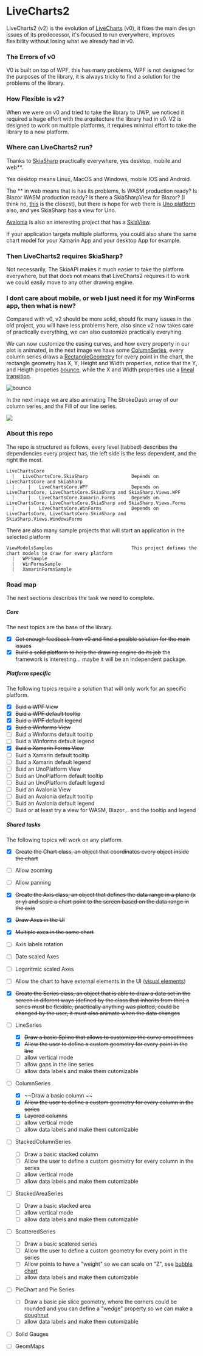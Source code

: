 # LiveCharts2

LiveCharts2 (v2) is the evolution of [LiveCharts](https://github.com/Live-Charts/Live-Charts) (v0), it fixes the main design issues of its predecessor, it's focused to run everywhere, improves flexibility without losing what we already had in v0.

### The Errors of v0

V0 is built on top of WPF, this has many problems, WPF is not designed for the purposes of the library, it is always tricky to find a solution for the problems of the library.

### How Flexible is v2?

When we were on v0 and tried to take the library to UWP, we noticed it required a huge effort with the arquitecture the library had in v0.
V2 is designed to work on multiple platforms, it requires minimal effort to take the library to a new platform.

### Where can LiveCharts2 run?

Thanks to [SkiaSharp](https://docs.microsoft.com/en-us/xamarin/xamarin-forms/user-interface/graphics/skiasharp/) practically everywhere, yes desktop, mobile and web**.

Yes desktop means Linux, MacOS and Windows, mobile IOS and Android.

The ** in web means that is has its problems, Is WASM production ready? Is Blazor WASM production ready? Is there a SkiaSharpView for Blazor? (I think no, [this](https://github.com/mattleibow/BlazorSkiaSharp) is the closest), but there is hope for web there is [Uno platform](https://github.com/unoplatform) also, and yes SkiaSharp has a view for Uno.

[Avalonia](https://avaloniaui.net/) is also an interesting project that has a [SkiaView](https://www.nuget.org/packages/Avalonia.Skia/).

If your application targets multiple platforms, you could also share the same chart model for your Xamarin App and your desktop App for example.

### Then LiveCharts2 requires SkiaSharp?

Not necessarily, The SkiaAPI makes it much easier to take the platform everywhere, but that does not means that LiveCharts2 requires it to work we could easily move to any other drawing engine.

### I dont care about mobile, or web I just need it for my WinForms app, then what is new?

Compared with v0, v2 should be more solid, should fix many issues in the old project, you will have less problems here, also since v2 now takes care of practically everything, we can also customize practically everyhing.

We can now customize the easing curves, and how every property in our plot is animated, in the next image we have some [ColumnSeries](https://github.com/Live-Charts/LiveCharts2/blob/master/LiveChartsCore/ColumnSeries.cs), every column series draws a [RectangleGeometry](https://github.com/Live-Charts/LiveCharts2/blob/master/LiveChartsCore.SkiaSharp/Drawing/RectangleGeometry.cs) for every point in the chart, the rectangle geometry has X, Y, Height and Width properties, notice that the Y, and Heigth propeties [bounce](https://github.com/Live-Charts/LiveCharts2/blob/master/LiveChartsCore/Easing/BounceEasingFunction.cs), while the X and Width properties use a [lineal transition](https://github.com/Live-Charts/LiveCharts2/blob/master/LiveChartsCore/EasingFunctions.cs#L37).

![bounce](https://user-images.githubusercontent.com/10853349/107853263-71887b00-6dda-11eb-94ba-03aa518e86dc.gif)

In the next image we are also animating The StrokeDash array of our column series, and the Fill of our line series.

![](https://user-images.githubusercontent.com/10853349/107728642-39871800-6cb4-11eb-8373-422123e2e59e.gif)

### About this repo

The repo is structured as follows, every level (tabbed) describes the dependencies every project has, the left side is the less dependent, and the right the most.

    LiveChartsCore                                
      |   LiveChartsCore.SkiaSharp                Depends on LiveChartsCore and SkiaSharp
      |     |   LiveChartsCore.WPF                Depends on LiveChartsCore, LiveChartsCore.SkiaSharp and SkiaSharp.Views.WPF
      |     |   LiveChartsCore.Xamarin.Forms      Depends on LiveChartsCore, LiveChartsCore.SkiaSharp and SkiaSharp.Views.Forms
      |     |   LiveChartsCore.WinForms           Depends on LiveChartsCore, LiveChartsCore.SkiaSharp and SkiaSharp.Views.WindowsForms

There are also many sample projects that will start an application in the selected platform

    ViewModelsSamples                             This project defines the chart models to draw for every platform
      |   WPFSample
      |   WinFormsSample
      |   XamarinFormsSample
      
### Road map

The next sections describes the task we need to complete.

##### Core

The next topics are the base of the library.

- [x] ~~Get enough feedback from v0 and find a posible solution for the main issues~~
- [x] ~~Build a solid platform to help the drawing engine do its job~~ the framework is interesting... maybe it will be an independent package.

##### Platform specific

The following topics require a solution that will only work for an specific platform.

- [x] ~~Buid a WPF View~~
- [x] ~~Buid a WPF default tooltip~~
- [x] ~~Buid a WPF default legend~~
- [x] ~~Buid a Winforms View~~
- [ ] Buid a Winforms default tooltip
- [ ] Buid a Winforms default legend
- [x] ~~Buid a Xamarin Forms View~~
- [ ] Buid a Xamarin default tooltip
- [ ] Buid a Xamarin default legend
- [ ] Buid an UnoPlatform View
- [ ] Buid an UnoPlatform default tooltip
- [ ] Buid an UnoPlatform default legend
- [ ] Buid an Avalonia View
- [ ] Buid an Avalonia default tooltip
- [ ] Buid an Avalonia default legend
- [ ] Buid or at least try a view for WASM, Blazor... and the tooltip and legend

##### Shared tasks

The following topics will work on any platform.

- [x] ~~Create the Chart class, an object that coordinates every object inside the chart~~
- [ ] Allow zooming
- [ ] Allow panning
- [x] ~~Create the Axis class, an object that defines the data range in a plane (x or y) and scale a chart point to the screen based on the data range in the axis~~
- [x] ~~Draw Axes in the UI~~
- [x] ~~Multiple axes in the same chart~~
- [ ] Axis labels rotation
- [ ] Date scaled Axes
- [ ] Logaritmic scaled Axes
- [ ] Allow the chart to have external elements in the UI ([visual elements](https://lvcharts.net/App/examples/v1/wpf/Visual%20Elements))
- [x] ~~Create the Series class, an object that is able to draw a data set in the screen in diferent ways (defined by the class that inherits from this) a series must be flexible, practically anything was plotted, could be changed by the user, it must also animate when the data changes~~

- [ ] LineSeries
  - [x] ~~Draw a basic Spline that allows to customize the curve smoothness~~
  - [x] ~~Allow the user to define a custom geometry for every point in the line~~
  - [ ] allow vertical mode
  - [ ] allow gaps in the line series
  - [ ] allow data labels and make them cutomizable
    
- [ ] ColumnSeries
  - [x] ~~Draw a basic column ~~
  - [x] ~~Allow the user to define a custom geometry for every column in the series~~
  - [x] ~~Layered columns~~
  - [ ] allow vertical mode
  - [ ] allow data labels and make them cutomizable
  
- [ ] StackedColumnSeries
  - [ ] Draw a basic stacked column
  - [ ] Allow the user to define a custom geometry for every column in the series
  - [ ] allow vertical mode
  - [ ] allow data labels and make them cutomizable
  
- [ ] StackedAreaSeries
  - [ ] Draw a basic stacked area
  - [ ] allow vertical mode
  - [ ] allow data labels and make them cutomizable
  
- [ ] ScatteredSeries
  - [ ] Draw a basic scatered series
  - [ ] Allow the user to define a custom geometry for every point in the series
  - [ ] Allow points to have a "weight" so we can scale on "Z", see  [bubble chart](https://lvcharts.net/App/examples/v1/wpf/Bubble%20Chart)
  - [ ] allow data labels and make them cutomizable
  
- [ ] PieChart and Pie Series
  - [ ] Draw a basic pie slice geometry, where the corners could be rounded and you can define a "wedge" property so we can make a [doughnut](https://lvcharts.net/App/examples/v1/wpf/Doughnut%20Chart)
  - [ ] allow data labels and make them cutomizable
  
- [ ] Solid Gauges

- [ ] GeomMaps
  

